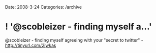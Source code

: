 Date: 2008-3-24
Categories: /archive

# ! '@scobleizer - finding myself a...'

@scobleizer - finding myself agreeing with your &quot;secret to twitter&quot; - http://tinyurl.com/2jwkas
